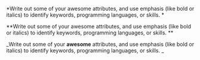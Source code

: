 *Write out some of your awesome attributes, and use emphasis (like bold or italics) to identify keywords, programming languages, or skills. *

**Write out some of your awesome attributes, and use emphasis (like bold or italics) to identify keywords, programming languages, or skills. **

_Write out some of your **awesome** attributes, and use emphasis (like bold or italics) to identify keywords, programming languages, or skills. _

